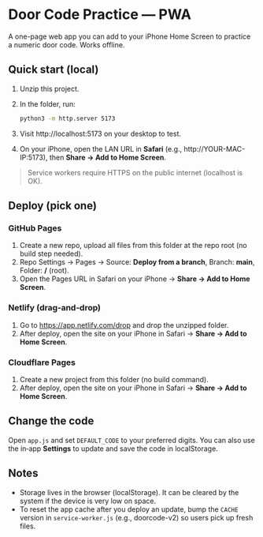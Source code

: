 # Door Code Practice — PWA

A one-page web app you can add to your iPhone Home Screen to practice a numeric door code. Works offline.

## Quick start (local)
1. Unzip this project.
2. In the folder, run:

   ```bash
   python3 -m http.server 5173
   ```

3. Visit http://localhost:5173 on your desktop to test.
4. On your iPhone, open the LAN URL in **Safari** (e.g., http://YOUR-MAC-IP:5173), then **Share → Add to Home Screen**.

> Service workers require HTTPS on the public internet (localhost is OK).

## Deploy (pick one)

### GitHub Pages
1. Create a new repo, upload all files from this folder at the repo root (no build step needed).
2. Repo Settings → Pages → Source: **Deploy from a branch**, Branch: **main**, Folder: **/** (root).
3. Open the Pages URL in Safari on your iPhone → **Share → Add to Home Screen**.

### Netlify (drag‑and‑drop)
1. Go to https://app.netlify.com/drop and drop the unzipped folder.
2. After deploy, open the site on your iPhone in Safari → **Share → Add to Home Screen**.

### Cloudflare Pages
1. Create a new project from this folder (no build command).
2. After deploy, open the site on your iPhone in Safari → **Share → Add to Home Screen**.

## Change the code
Open `app.js` and set `DEFAULT_CODE` to your preferred digits. You can also use the in‑app **Settings** to update and save the code in localStorage.

## Notes
- Storage lives in the browser (localStorage). It can be cleared by the system if the device is very low on space.
- To reset the app cache after you deploy an update, bump the `CACHE` version in `service-worker.js` (e.g., doorcode-v2) so users pick up fresh files.
